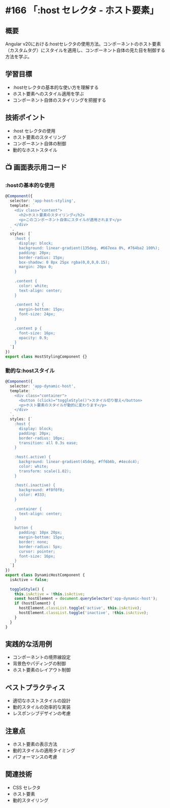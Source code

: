 # #166 「:host セレクタ - ホスト要素」

## 概要
Angular v20における:hostセレクタの使用方法。コンポーネントのホスト要素（カスタムタグ）にスタイルを適用し、コンポーネント自体の見た目を制御する方法を学ぶ。

## 学習目標
- :hostセレクタの基本的な使い方を理解する
- ホスト要素へのスタイル適用を学ぶ
- コンポーネント自体のスタイリングを把握する

## 技術ポイント
- :host セレクタの使用
- ホスト要素のスタイリング
- コンポーネント自体の制御
- 動的なホストスタイル

## 📺 画面表示用コード

### :hostの基本的な使用
```typescript
@Component({
  selector: 'app-host-styling',
  template: `
    <div class="content">
      <h2>ホスト要素のスタイリング</h2>
      <p>このコンポーネント自体にスタイルが適用されます</p>
    </div>
  `,
  styles: [`
    :host {
      display: block;
      background: linear-gradient(135deg, #667eea 0%, #764ba2 100%);
      padding: 20px;
      border-radius: 15px;
      box-shadow: 0 8px 25px rgba(0,0,0,0.15);
      margin: 20px 0;
    }
    
    .content {
      color: white;
      text-align: center;
    }
    
    .content h2 {
      margin-bottom: 15px;
      font-size: 24px;
    }
    
    .content p {
      font-size: 16px;
      opacity: 0.9;
    }
  `]
})
export class HostStylingComponent {}
```

### 動的な:hostスタイル
```typescript
@Component({
  selector: 'app-dynamic-host',
  template: `
    <div class="container">
      <button (click)="toggleStyle()">スタイル切り替え</button>
      <p>ホスト要素のスタイルが動的に変わります</p>
    </div>
  `,
  styles: [`
    :host {
      display: block;
      padding: 20px;
      border-radius: 10px;
      transition: all 0.3s ease;
    }
    
    :host(.active) {
      background: linear-gradient(45deg, #ff6b6b, #4ecdc4);
      color: white;
      transform: scale(1.02);
    }
    
    :host(.inactive) {
      background: #f0f0f0;
      color: #333;
    }
    
    .container {
      text-align: center;
    }
    
    button {
      padding: 10px 20px;
      margin-bottom: 15px;
      border: none;
      border-radius: 5px;
      cursor: pointer;
      font-size: 16px;
    }
  `]
})
export class DynamicHostComponent {
  isActive = false;
  
  toggleStyle() {
    this.isActive = !this.isActive;
    const hostElement = document.querySelector('app-dynamic-host');
    if (hostElement) {
      hostElement.classList.toggle('active', this.isActive);
      hostElement.classList.toggle('inactive', !this.isActive);
    }
  }
}
```

## 実践的な活用例
- コンポーネントの境界線設定
- 背景色やパディングの制御
- ホスト要素のレイアウト制御

## ベストプラクティス
- 適切なホストスタイルの設計
- 動的スタイルの効率的な実装
- レスポンシブデザインの考慮

## 注意点
- ホスト要素の表示方法
- 動的スタイルの適用タイミング
- パフォーマンスの考慮

## 関連技術
- CSS セレクタ
- ホスト要素
- 動的スタイリング
